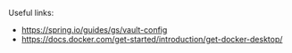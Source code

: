 Useful links:
* https://spring.io/guides/gs/vault-config
* https://docs.docker.com/get-started/introduction/get-docker-desktop/
